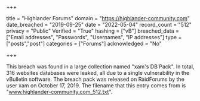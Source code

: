 +++

title = "Highlander Forums"
domain = "https://highlander-community.com"
date_breached = "2019-09-25"
date = "2022-05-04"
record_count = "512"
privacy = "Public"
Verified = "True"
hashing = ["vB"]
breached_data = ["Email addresses", "Passwords", "Usernames", "IP addresses"]
type = ["posts","post"]
categories = ["Forums"]
acknowledged = "No"


+++


This breach was found in a large collection named "xam's DB Pack". In total, 316 websites databases were leaked, all due to a single vulnerability in the vBulletin software. The breach pack was released on RaidForums by the user xam on October 17, 2019. The filename that this entry comes from is "www.highlander-community.com_512.txt".


